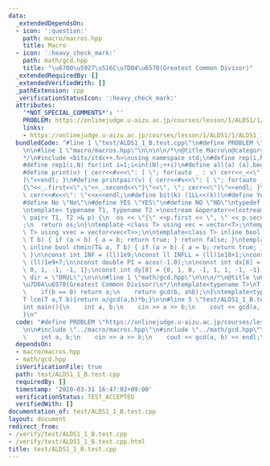```yaml
---
data:
  _extendedDependsOn:
  - icon: ':question:'
    path: macro/macros.hpp
    title: Macro
  - icon: ':heavy_check_mark:'
    path: math/gcd.hpp
    title: "\u6700\u5927\u516C\u7D04\u6570(Greatest Common Divisor)"
  _extendedRequiredBy: []
  _extendedVerifiedWith: []
  _pathExtension: cpp
  _verificationStatusIcon: ':heavy_check_mark:'
  attributes:
    '*NOT_SPECIAL_COMMENTS*': ''
    PROBLEM: https://onlinejudge.u-aizu.ac.jp/courses/lesson/1/ALDS1/1/ALDS1_1_B
    links:
    - https://onlinejudge.u-aizu.ac.jp/courses/lesson/1/ALDS1/1/ALDS1_1_B
  bundledCode: "#line 1 \"test/ALDS1_1_B.test.cpp\"\n#define PROBLEM \"https://onlinejudge.u-aizu.ac.jp/courses/lesson/1/ALDS1/1/ALDS1_1_B\"\
    \n\n#line 1 \"macro/macros.hpp\"\n\n\n\n/*\n@title Macro\n@category template\n\
    */\n#include <bits/stdc++.h>\nusing namespace std;\n#define rep(i,N) for(int i=0;i<int(N);++i)\n\
    #define rep1(i,N) for(int i=1;i<int(N);++i)\n#define all(a) (a).begin(),(a).end()\n\
    #define print(v) { cerr<<#v<<\": [ \"; for(auto _ : v) cerr<<_<<\", \"; cerr<<\"\
    ]\"<<endl; }\n#define printpair(v) { cerr<<#v<<\": [ \"; for(auto _ : v) cerr<<\"\
    {\"<<_.first<<\",\"<<_.second<<\"}\"<<\", \"; cerr<<\"]\"<<endl; }\n#define dump(x)\
    \ cerr<<#x<<\": \"<<x<<endl;\n#define bit(k) (1LL<<(k))\n#define Yes \"Yes\"\n\
    #define No \"No\"\n#define YES \"YES\"\n#define NO \"NO\"\ntypedef long long ll;\n\
    \ntemplate< typename T1, typename T2 >\nostream &operator<<(ostream &os, const\
    \ pair< T1, T2 >& p) {\n  os << \"{\" <<p.first << \", \" << p.second << \"}\"\
    ;\n  return os;\n}\ntemplate <class T> using vec = vector<T>;\ntemplate <class\
    \ T> using vvec = vector<vec<T>>;\n\ntemplate<class T> inline bool chmax(T& a,\
    \ T b) { if (a < b) { a = b; return true; } return false; }\ntemplate<class T>\
    \ inline bool chmin(T& a, T b) { if (a > b) { a = b; return true; } return false;\
    \ }\n\nconst int INF = (ll)1e9;\nconst ll INFLL = (ll)1e18+1;\nconst ll MOD =\
    \ (ll)1e9+7;\n\nconst double PI = acos(-1.0);\n\nconst int dx[8] = {1, 0, -1,\
    \ 0, 1, -1, -1, 1};\nconst int dy[8] = {0, 1, 0, -1, 1, 1, -1, -1};\nconst string\
    \ dir = \"DRUL\";\n\n\n#line 1 \"math/gcd.hpp\"\n\n\n/*\n@title \u6700\u5927\u516C\
    \u7D04\u6570(Greatest Common Divisor)\n*/\ntemplate<typename T>\nT gcd(T a,T b){\n\
    \    if(b == 0) return a;\n    return gcd(b, a%b);\n}\ntemplate<typename T>\n\
    T lcm(T a,T b){return a/gcd(a,b)*b;}\n\n#line 5 \"test/ALDS1_1_B.test.cpp\"\n\n\
    int main(){\n    int a, b;\n    cin >> a >> b;\n    cout << gcd(a, b) << endl;\n\
    }\n"
  code: "#define PROBLEM \"https://onlinejudge.u-aizu.ac.jp/courses/lesson/1/ALDS1/1/ALDS1_1_B\"\
    \n\n#include \"../macro/macros.hpp\"\n#include \"../math/gcd.hpp\"\n\nint main(){\n\
    \    int a, b;\n    cin >> a >> b;\n    cout << gcd(a, b) << endl;\n}"
  dependsOn:
  - macro/macros.hpp
  - math/gcd.hpp
  isVerificationFile: true
  path: test/ALDS1_1_B.test.cpp
  requiredBy: []
  timestamp: '2020-03-31 16:47:02+09:00'
  verificationStatus: TEST_ACCEPTED
  verifiedWith: []
documentation_of: test/ALDS1_1_B.test.cpp
layout: document
redirect_from:
- /verify/test/ALDS1_1_B.test.cpp
- /verify/test/ALDS1_1_B.test.cpp.html
title: test/ALDS1_1_B.test.cpp
---
```

